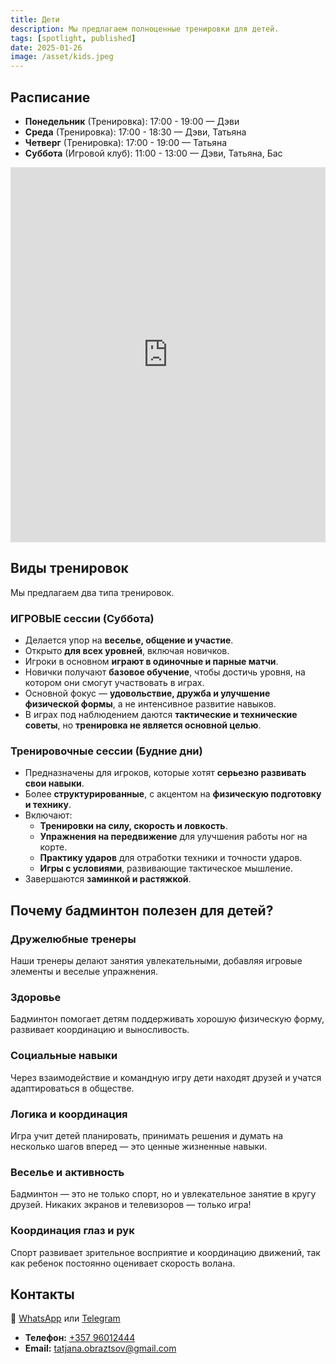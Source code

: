 ```yaml
---
title: Дети
description: Мы предлагаем полноценные тренировки для детей.
tags: [spotlight, published]
date: 2025-01-26
image: /asset/kids.jpeg
---
```


## Расписание

- **Понедельник** (Тренировка): 17:00 - 19:00 — Дэви  
- **Среда** (Тренировка): 17:00 - 18:30 — Дэви, Татьяна  
- **Четверг** (Тренировка): 17:00 - 19:00 — Татьяна  
- **Суббота** (Игровой клуб): 11:00 - 13:00 — Дэви, Татьяна, Бас  

<iframe loading="lazy" title="Детский календарь" src="https://calendar.google.com/calendar/embed?src=df7aa66bfa29f536097c661404e0e3a1c9c9917c01228424627574fbc5cd37a3%40group.calendar.google.com&mode=AGENDA&amp;ctz=Asia%2FNicosia&amp;hl={{lang}}" style="border:0" width="100%" height="600" frameborder="0" scrolling="no"></iframe>

## Виды тренировок

Мы предлагаем два типа тренировок.

### ИГРОВЫЕ сессии (Суббота)

- Делается упор на **веселье, общение и участие**.
- Открыто **для всех уровней**, включая новичков.
- Игроки в основном **играют в одиночные и парные матчи**.
- Новички получают **базовое обучение**, чтобы достичь уровня, на котором они смогут участвовать в играх.
- Основной фокус — **удовольствие, дружба и улучшение физической формы**, а не интенсивное развитие навыков.
- В играх под наблюдением даются **тактические и технические советы**, но **тренировка не является основной целью**.

### Тренировочные сессии (Будние дни)

- Предназначены для игроков, которые хотят **серьезно развивать свои навыки**.
- Более **структурированные**, с акцентом на **физическую подготовку и технику**.
- Включают:
  - **Тренировки на силу, скорость и ловкость**.
  - **Упражнения на передвижение** для улучшения работы ног на корте.
  - **Практику ударов** для отработки техники и точности ударов.
  - **Игры с условиями**, развивающие тактическое мышление.
- Завершаются **заминкой и растяжкой**.

## Почему бадминтон полезен для детей?

### Дружелюбные тренеры
Наши тренеры делают занятия увлекательными, добавляя игровые элементы и веселые упражнения.

### Здоровье
Бадминтон помогает детям поддерживать хорошую физическую форму, развивает координацию и выносливость.

### Социальные навыки
Через взаимодействие и командную игру дети находят друзей и учатся адаптироваться в обществе.

### Логика и координация
Игра учит детей планировать, принимать решения и думать на несколько шагов вперед — это ценные жизненные навыки.

### Веселье и активность
Бадминтон — это не только спорт, но и увлекательное занятие в кругу друзей. Никаких экранов и телевизоров — только игра!

### Координация глаз и рук
Спорт развивает зрительное восприятие и координацию движений, так как ребенок постоянно оценивает скорость волана.

## Контакты

💬 [WhatsApp](https://chat.whatsapp.com/LDX0gEpeyzB2VzV7EgThvE) или [Telegram](https://t.me/promitheas_badminton_club_trial/2)

- **Телефон:** [+357 96012444](tel:+35796012444)
- **Email:** tatjana.obraztsov@gmail.com
